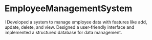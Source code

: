# EmployeeManagementSystem
I Developed a system to manage employee data with features like add, update, delete, and view. 
Designed a user-friendly interface and implemented a structured database for data management. 
